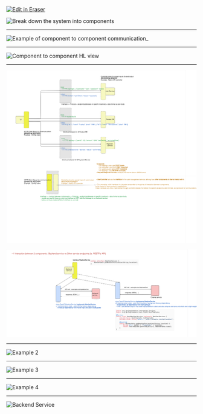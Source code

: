 <p><a target="_blank" href="https://app.eraser.io/workspace/4V79kdh82LGqWONFLrwu" id="edit-in-eraser-github-link"><img alt="Edit in Eraser" src="https://firebasestorage.googleapis.com/v0/b/second-petal-295822.appspot.com/o/images%2Fgithub%2FOpen%20in%20Eraser.svg?alt=media&amp;token=968381c8-a7e7-472a-8ed6-4a6626da5501"></a></p>

![Break down the system into components](undefined "Break down the system into components")



---

![Example of component to component communication_](undefined "Example of component to component communication_")



---

![Component to component HL view](undefined "Component to component HL view")



---

![Component to component HL view 2](/.eraser/4V79kdh82LGqWONFLrwu___qnB6tOkrttS5pifXKfvMtsnVb153___---figure---uTBvQZvnjYVGExiRn66X8---figure---oFNwdsr3n0vFKUd9gdB58A.png "Component to component HL view 2")



![Example 1](/.eraser/4V79kdh82LGqWONFLrwu___qnB6tOkrttS5pifXKfvMtsnVb153___---figure---HrVNeksFG6TJJU0f0BVUs---figure---Lftp0npW8UyktwK65XRw7g.png "Example 1")



---

![Example 2](undefined "Example 2")



---

![Example 3](undefined "Example 3")



---

![Example 4](undefined "Example 4")

---

![Backend Service](undefined "Backend Service")






<!--- Eraser file: https://app.eraser.io/workspace/4V79kdh82LGqWONFLrwu --->